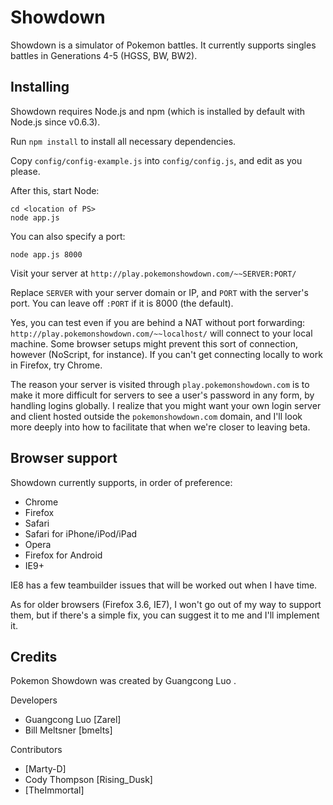 Showdown
========================================================================

Showdown is a simulator of Pokemon battles. It currently supports singles battles in Generations 4-5 (HGSS, BW, BW2).

Installing
------------------------------------------------------------------------

Showdown requires Node.js and npm (which is installed by default with Node.js since v0.6.3).

Run `npm install` to install all necessary dependencies.

Copy `config/config-example.js` into `config/config.js`, and edit as you please.

After this, start Node:

	cd <location of PS>
	node app.js

You can also specify a port:

	node app.js 8000

Visit your server at `http://play.pokemonshowdown.com/~~SERVER:PORT/`

Replace `SERVER` with your server domain or IP, and `PORT` with the server's port. You can leave off `:PORT` if it is 8000 (the default).

Yes, you can test even if you are behind a NAT without port forwarding: `http://play.pokemonshowdown.com/~~localhost/` will connect to your local machine. Some browser setups might prevent this sort of connection, however (NoScript, for instance). If you can't get connecting locally to work in Firefox, try Chrome.

The reason your server is visited through `play.pokemonshowdown.com` is to make it more difficult for servers to see a user's password in any form, by handling logins globally. I realize that you might want your own login server and client hosted outside the `pokemonshowdown.com` domain, and I'll look more deeply into how to facilitate that when we're closer to leaving beta.

Browser support
------------------------------------------------------------------------

Showdown currently supports, in order of preference:

 - Chrome
 - Firefox
 - Safari
 - Safari for iPhone/iPod/iPad
 - Opera
 - Firefox for Android
 - IE9+

IE8 has a few teambuilder issues that will be worked out when I have time.

As for older browsers (Firefox 3.6, IE7), I won't go out of my way to support them, but if there's a simple fix, you can suggest it to me and I'll implement it.

Credits
------------------------------------------------------------------------

Pokemon Showdown was created by Guangcong Luo <Zarel>.

Developers

- Guangcong Luo [Zarel]
- Bill Meltsner [bmelts]

Contributors

- [Marty-D]
- Cody Thompson [Rising_Dusk]
- [TheImmortal]
